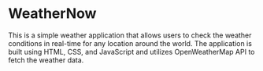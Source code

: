 # WeatherNow
This is a simple weather application that allows users to check the weather conditions in real-time for any location around the world. The application is built using HTML, CSS, and JavaScript and utilizes OpenWeatherMap API to fetch the weather data.
